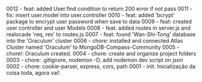 <!-- VAMBORA! DESENVOLVIDO POR ALLAN SEMEZZATO, FILHO DO INFINITO! -->
<!-- FAVOR DECLARAR AS ADIÇÕES FEITAS SEGUINDO O MODELO ABAIXO -->
<!-- ID DE MUDANÇA <TAB> - <TAB> DESCRIÇÃO DA MUDANÇA    -->

0012    -   feat: added User.find condition to return 200 error if not pass
0011    -   fix: insert user.model into user.controller
0010    -   feat: added 'bcrypt' package to encrypt user password when save to data
0009    -   feat: created user controller and user Models
0008    -   feat: added routes in server.js and realocade 'req, res' to routes.js
0007    -   feat: found 'Wan-Shi-Tong' database into the 'Oraculum' cluster
0006    -   chore: installed and connected Atlas Cluster named 'Oraculum' to MongoDB-Compass-Community 
0005    -   chore!: Oraculum created.
0004    -   chore: create and organize project folders
0003    -   chore: .gitignore, nodemon -D, add nodemon dev script on json
0002    -   chore: cookie-parser, express, cors, path
0001    -   init: Inicialização da coisa toda, agora vai!